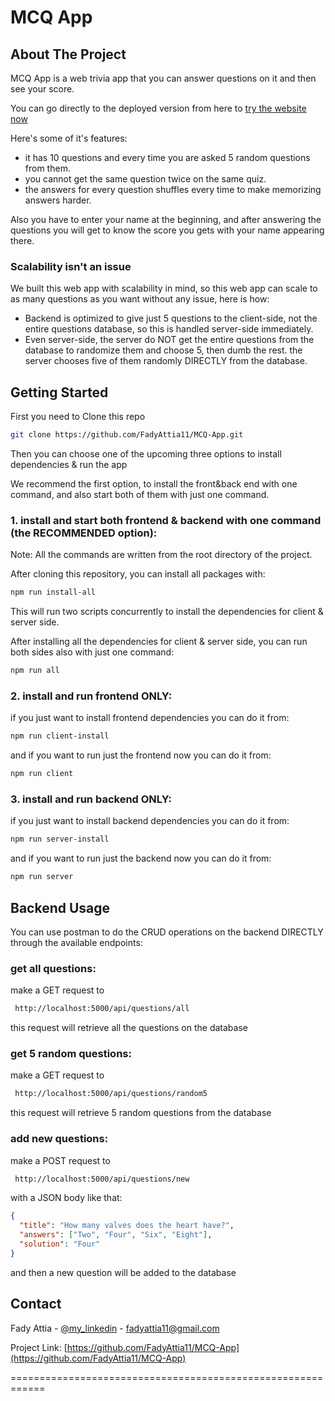 # MCQ App

## About The Project

MCQ App is a web trivia app that you can answer questions on it and then see your score.

You can go directly to the deployed version from here to [try the website now](https://example.com)

Here's some of it's features:

- it has 10 questions and every time you are asked 5 random questions from them.
- you cannot get the same question twice on the same quiz.
- the answers for every question shuffles every time to make memorizing answers harder.

Also you have to enter your name at the beginning, and after answering the questions you will get to know the score you gets with your name appearing there.

### Scalability isn't an issue

We built this web app with scalability in mind, so this web app can scale to as many questions as you want without any issue, here is how:

- Backend is optimized to give just 5 questions to the client-side, not the entire questions database, so this is handled server-side immediately.
- Even server-side, the server do NOT get the entire questions from the database to randomize them and choose 5, then dumb the rest. the server chooses five of them randomly DIRECTLY from the database.

## Getting Started

First you need to Clone this repo

```sh
git clone https://github.com/FadyAttia11/MCQ-App.git
```

Then you can choose one of the upcoming three options to install dependencies & run the app

We recommend the first option, to install the front&back end with one command, and also start both of them with just one command.

### 1. install and start both frontend & backend with one command (the RECOMMENDED option):

Note: All the commands are written from the root directory of the project.

After cloning this repository, you can install all packages with:

```bash
npm run install-all
```

This will run two scripts concurrently to install the dependencies for client & server side.

After installing all the dependencies for client & server side, you can run both sides also with just one command:

```bash
npm run all
```

### 2. install and run frontend ONLY:

if you just want to install frontend dependencies you can do it from:

```sh
npm run client-install
```

and if you want to run just the frontend now you can do it from:

```sh
npm run client
```

### 3. install and run backend ONLY:

if you just want to install backend dependencies you can do it from:

```sh
npm run server-install
```

and if you want to run just the backend now you can do it from:

```sh
npm run server
```

## Backend Usage

You can use postman to do the CRUD operations on the backend DIRECTLY through the available endpoints:

### get all questions:

make a GET request to

```sh
 http://localhost:5000/api/questions/all
```

this request will retrieve all the questions on the database

### get 5 random questions:

make a GET request to

```sh
 http://localhost:5000/api/questions/random5
```

this request will retrieve 5 random questions from the database

### add new questions:

make a POST request to

```sh
 http://localhost:5000/api/questions/new
```

with a JSON body like that:

```json
{
  "title": "How many valves does the heart have?",
  "answers": ["Two", "Four", "Six", "Eight"],
  "solution": "Four"
}
```

and then a new question will be added to the database

## Contact

Fady Attia - [@my_linkedin](https://www.linkedin.com/in/fady-attia-01) - fadyattia11@gmail.com

Project Link: [https://github.com/FadyAttia11/MCQ-App](https://github.com/FadyAttia11/MCQ-App)

============================================================
